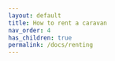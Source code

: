 ```yaml
---
layout: default
title: How to rent a caravan
nav_order: 4
has_children: true
permalink: /docs/renting
---
```

